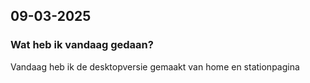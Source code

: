 ## 09-03-2025

### Wat heb ik vandaag gedaan?

Vandaag heb ik de desktopversie gemaakt van home en stationpagina